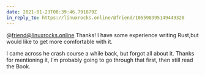 ```yaml
---
date: 2021-01-23T08:39:46.791879Z
in_reply_to: https://linuxrocks.online/@friend/105598995149449320
---
```

@friend@linuxrocks.online Thanks! I have some experience writing Rust,but would like to get more comfortable with it.

I came across he crash course a while back, but forgot all about it. Thanks for mentioning it, I’m probably going to go through that first, then still read the Book.
